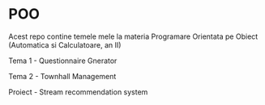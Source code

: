 # POO
Acest repo contine temele mele la materia Programare Orientata pe Obiect (Automatica si Calculatoare, an II)

Tema 1 - Questionnaire Gnerator

Tema 2 - Townhall Management

Proiect - Stream recommendation system
